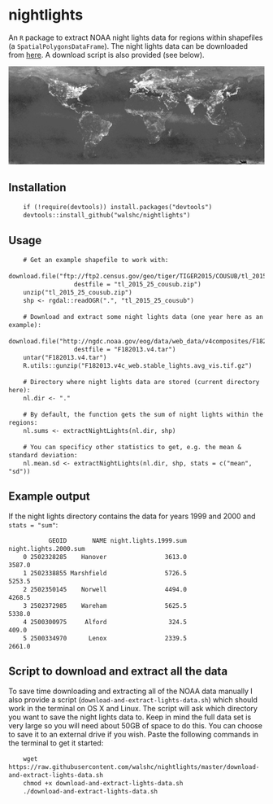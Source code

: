# nightlights
An `R` package to extract NOAA night lights data for regions within shapefiles (a `SpatialPolygonsDataFrame`). The night lights data can be downloaded from [here](http://ngdc.noaa.gov/eog/data/web_data/v4composites/). A download script is also provided (see below).

![Data](/img.png?raw=true "Night Lights Data")

## Installation
        if (!require(devtools)) install.packages("devtools")
        devtools::install_github("walshc/nightlights")

## Usage

        # Get an example shapefile to work with:
        download.file("ftp://ftp2.census.gov/geo/tiger/TIGER2015/COUSUB/tl_2015_25_cousub.zip",
                      destfile = "tl_2015_25_cousub.zip")
        unzip("tl_2015_25_cousub.zip")
        shp <- rgdal::readOGR(".", "tl_2015_25_cousub")

        # Download and extract some night lights data (one year here as an example):
        download.file("http://ngdc.noaa.gov/eog/data/web_data/v4composites/F182013.v4.tar",
                      destfile = "F182013.v4.tar")
        untar("F182013.v4.tar")
        R.utils::gunzip("F182013.v4c_web.stable_lights.avg_vis.tif.gz")

        # Directory where night lights data are stored (current directory here):
        nl.dir <- "."

        # By default, the function gets the sum of night lights within the regions:
        nl.sums <- extractNightLights(nl.dir, shp)

        # You can specificy other statistics to get, e.g. the mean & standard deviation:
        nl.mean.sd <- extractNightLights(nl.dir, shp, stats = c("mean", "sd"))

## Example output
If the night lights directory contains the data for years 1999 and 2000 and `stats = "sum"`:

               GEOID       NAME night.lights.1999.sum night.lights.2000.sum
        0 2502328285    Hanover                3613.0                3587.0
        1 2502338855 Marshfield                5726.5                5253.5
        2 2502350145    Norwell                4494.0                4268.5
        3 2502372985    Wareham                5625.5                5338.0
        4 2500300975     Alford                 324.5                 409.0
        5 2500334970      Lenox                2339.5                2661.0

## Script to download and extract all the data
To save time downloading and extracting all of the NOAA data manually I also provide a script (`download-and-extract-lights-data.sh`) which should work in the terminal on OS X and Linux. The script will ask which directory you want to save the night lights data to. Keep in mind the full data set is very large so you will need about 50GB of space to do this. You can choose to save it to an external drive if you wish. Paste the following commands in the terminal to get it started:

        wget https://raw.githubusercontent.com/walshc/nightlights/master/download-and-extract-lights-data.sh
        chmod +x download-and-extract-lights-data.sh
        ./download-and-extract-lights-data.sh
